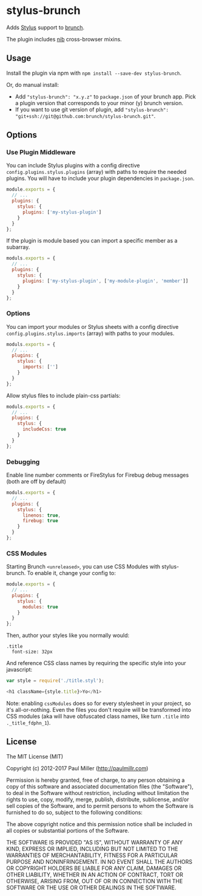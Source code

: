 # stylus-brunch

Adds [Stylus](http://learnboost.github.com/stylus/) support to
[brunch](http://brunch.io).

The plugin includes [nib](http://visionmedia.github.com/nib/) cross-browser mixins.

## Usage

Install the plugin via npm with `npm install --save-dev stylus-brunch`.

Or, do manual install:

* Add `"stylus-brunch": "x.y.z"` to `package.json` of your brunch app.
  Pick a plugin version that corresponds to your minor (y) brunch version.
* If you want to use git version of plugin, add
`"stylus-brunch": "git+ssh://git@github.com:brunch/stylus-brunch.git"`.

## Options

### Use Plugin Middleware

You can include Stylus plugins with a config directive
`config.plugins.stylus.plugins` (array) with paths to require the needed
plugins.  You will have to include your plugin dependencies in `package.json`.

```js
module.exports = {
  // ...
  plugins: {
    stylus: {
      plugins: ['my-stylus-plugin']
    }
  }
};
```

If the plugin is module based you can import a specific member as a subarray.

```js
moduls.exports = {
  // ...
  plugins: {
    stylus: {
      plugins: ['my-stylus-plugin', ['my-module-plugin', 'member']]
    }
  }
};
```

### Options

You can import your modules or Stylus sheets with a config directive
`config.plugins.stylus.imports` (array) with paths to your modules.

```js
moduls.exports = {
  // ...
  plugins: {
    stylus: {
      imports: ['']
    }
  }
};
```

Allow stylus files to include plain-css partials:

```js
moduls.exports = {
  // ...
  plugins: {
    stylus: {
      includeCss: true
    }
  }
};
```

### Debugging

Enable line number comments or FireStylus for Firebug debug messages (both are off by default)

```js
moduls.exports = {
  // ...
  plugins: {
    stylus: {
      linenos: true,
      firebug: true
    }
  }
};
```

### CSS Modules

Starting Brunch `<unreleased>`, you can use CSS Modules with stylus-brunch. To enable it, change your config to:

```js
module.exports = {
  // ...
  plugins: {
    stylus: {
      modules: true
    }
  }
};
```

Then, author your styles like you normally would:

```stylus
.title
  font-size: 32px
```

And reference CSS class names by requiring the specific style into your javascript:

```js
var style = require('./title.styl');

<h1 className={style.title}>Yo</h1>
```

Note: enabling `cssModules` does so for every stylesheet in your project, so it's all-or-nothing. Even the files you don't require will be transformed into CSS modules (aka will have obfuscated class names, like turn `.title` into `._title_fdphn_1`).

## License

The MIT License (MIT)

Copyright (c) 2012-2017 Paul Miller (http://paulmillr.com)

Permission is hereby granted, free of charge, to any person obtaining a copy
of this software and associated documentation files (the "Software"), to deal
in the Software without restriction, including without limitation the rights
to use, copy, modify, merge, publish, distribute, sublicense, and/or sell
copies of the Software, and to permit persons to whom the Software is
furnished to do so, subject to the following conditions:

The above copyright notice and this permission notice shall be included in
all copies or substantial portions of the Software.

THE SOFTWARE IS PROVIDED "AS IS", WITHOUT WARRANTY OF ANY KIND, EXPRESS OR
IMPLIED, INCLUDING BUT NOT LIMITED TO THE WARRANTIES OF MERCHANTABILITY,
FITNESS FOR A PARTICULAR PURPOSE AND NONINFRINGEMENT. IN NO EVENT SHALL THE
AUTHORS OR COPYRIGHT HOLDERS BE LIABLE FOR ANY CLAIM, DAMAGES OR OTHER
LIABILITY, WHETHER IN AN ACTION OF CONTRACT, TORT OR OTHERWISE, ARISING FROM,
OUT OF OR IN CONNECTION WITH THE SOFTWARE OR THE USE OR OTHER DEALINGS IN
THE SOFTWARE.
